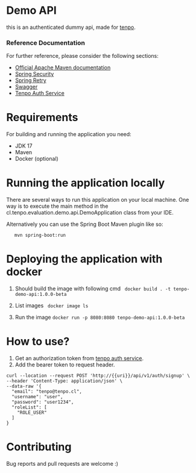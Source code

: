 # Demo API  
this is an authenticated dummy api, made for [tenpo](tenpo.cl).

### Reference Documentation
For further reference, please consider the following sections:

* [Official Apache Maven documentation](https://maven.apache.org/guides/index.html)
* [Spring Security](https://spring.io/projects/spring-security)
* [Spring Retry](https://docs.spring.io/spring-batch/docs/current/reference/html/retry.html)
* [Swagger](http://localhost:8080/swagger-ui/index.html#/demo-api)
* [Tenpo Auth Service](https://github.com/igloar96/tenpo-auth-service)

# Requirements
For building and running the application you need:
 - JDK 17
 - Maven 
 - Docker (optional)

# Running the application locally
There are several ways to run this application on your local machine. One way is to execute the main method in the cl.tenpo.evaluation.demo.api.DemoApplication class from your IDE.

Alternatively you can use the Spring Boot Maven plugin like so:

``` 
   mvn spring-boot:run
```

# Deploying the application with docker
1) Should build the image with following cmd
`` docker build . -t tenpo-demo-api:1.0.0-beta``

2) List images
   `` docker image ls``
3) Run the image ``docker run -p 8080:8080 tenpo-demo-api:1.0.0-beta``

# How to use?
1) Get an authorization token from [tenpo auth service](https://github.com/igloar96/tenpo-auth-service).
2) Add the bearer token to request header.

```
curl --location --request POST 'http://{{uri}}/api/v1/auth/signup' \
--header 'Content-Type: application/json' \
--data-raw '{
  "email": "tenpo@tenpo.cl",
  "username": "user",
  "password": "user1234",
  "roleList": [
    "ROLE_USER"
  ]
}
```

# Contributing
Bug reports and pull requests are welcome :)
